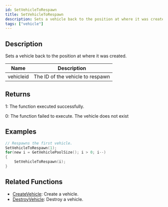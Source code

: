 ```yaml
---
id: SetVehicleToRespawn
title: SetVehicleToRespawn
description: Sets a vehicle back to the position at where it was created.
tags: ["vehicle"]
---
```


## Description

Sets a vehicle back to the position at where it was created.

| Name      | Description                      |
| --------- | -------------------------------- |
| vehicleid | The ID of the vehicle to respawn |

## Returns

1: The function executed successfully.

0: The function failed to execute. The vehicle does not exist

## Examples

```c
// Respawns the first vehicle.
SetVehicleToRespawn(1);
for(new i = GetVehiclePoolSize(); i > 0; i--)
{
    SetVehicleToRespawn(i);
}
```

## Related Functions

- [CreateVehicle](CreateVehicle.md): Create a vehicle.
- [DestroyVehicle](DestroyVehicle.md): Destroy a vehicle.
